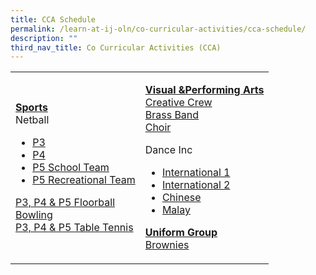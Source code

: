 ```yaml
---
title: CCA Schedule
permalink: /learn-at-ij-oln/co-curricular-activities/cca-schedule/
description: ""
third_nav_title: Co Curricular Activities (CCA)
---
```



<table>
<tbody>
<tr>
<td>
<p><strong><u>Sports<br /></u></strong>Netball</p>
<ul>
<li><a href="/files/T4%20-%20P3%20Netball.pdf" target="_blank" rel="noopener">P3</a></li>
<li><a href="/files/T4%20-%20P4%20Netball.pdf" target="_blank" rel="noopener">P4</a></li>
<li><a href="/files/T4%20-%20P5%20Netball_School%20Team.pdf" target="_blank" rel="noopener">P5&nbsp;School Team</a></li>
<li><a href="/files/T4%20-%20P5%20Netball_Recreational%20Team.pdf" target="_blank" rel="noopener">P5 Recreational Team</a></li>
</ul>
<p><a href="/files/T4%20-%20Floorball.pdf" target="_blank" rel="noopener">P3, P4 &amp; P5 Floorball</a><br /><a href="/files/T4%20-%20Bowling.pdf" target="_blank" rel="noopener">Bowling</a><br /><a href="/files/T4%20-%20Table%20Tennis.pdf" target="_blank" rel="noopener">P3, P4 &amp; P5 Table Tennis</a></p>
</td>
<td>
<p><strong><u>Visual &amp;Performing Arts<br /></u></strong><a href="/files/T4%20-%20Creative%20Crew.pdf" target="_blank" rel="noopener">Creative Crew</a><br /><a href="/files/T4%20-%20Brass%20band.pdf" target="_blank" rel="noopener">Brass Band</a><br /><a href="/files/T4%20-%20Choir.pdf" target="_blank" rel="noopener">Choir</a></p>
<p>Dance Inc</p>
<ul>
<li><a href="/files/T4%20-%20Dance%20Inc%201.pdf" target="_blank" rel="noopener">International 1</a></li>
<li><a href="/files/T4%20-%20Dance%20Inc%202.pdf" target="_blank" rel="noopener">International 2</a></li>
<li><a href="/files/T4%20-%20Dance%20Inc%203.pdf" target="_blank" rel="noopener">Chinese</a></li>
<li><a href="/files/T4%20-%20Dance%20Inc%204.pdf" target="_blank" rel="noopener">Malay</a></li>
</ul>
<p><strong><u>Uniform Group<br /></u></strong><a href="/files/T4%20-%20Brownies.pdf" target="_blank" rel="noopener">Brownies</a></p>
</td>
</tr>
</tbody>
</table>